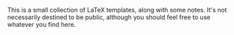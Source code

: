 This is a small collection of LaTeX templates, along with some notes. It's not
necessarily destined to be public, although you should feel free to use whatever
you find here.
